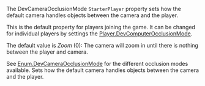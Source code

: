 The DevCameraOcclusionMode `StarterPlayer` property sets how the default camera handles objects between the camera and the player.

This is the default property for players joining the game. It can be changed for individual players by settings the [Player.DevComputerOcclusionMode](https://developer.roblox.com/search#stq=DevComputerOcclusionMode).

The default value is *Zoom* (0): The camera will zoom in until there is nothing between the player and camera.

See [Enum.DevCameraOcclusionMode](https://developer.roblox.com/search#stq=DevCameraOcclusionMode) for the different occlusion modes available. Sets how the default camera handles objects between the camera and the player.